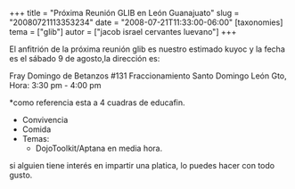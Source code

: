 +++
title = "Próxima Reunión GLIB en León Guanajuato"
slug = "20080721113353234"
date = "2008-07-21T11:33:00-06:00"
[taxonomies]
tema = ["glib"]
autor = ["jacob israel cervantes luevano"]
+++

El anfitrión de la próxima reunión glib es nuestro estimado kuyoc y la
fecha es el sábado 9 de agosto,la dirección es:

Fray Domingo de Betanzos #131 Fraccionamiento Santo Domingo León Gto,
Hora: 3:30 pm - 4:00 pm

\*como referencia esta a 4 cuadras de educafin.

-   Convivencia
-   Comida
-   Temas:
    -   DojoToolkit/Aptana en media hora.

si alguien tiene interés en impartir una platica, lo puedes hacer con
todo gusto.

